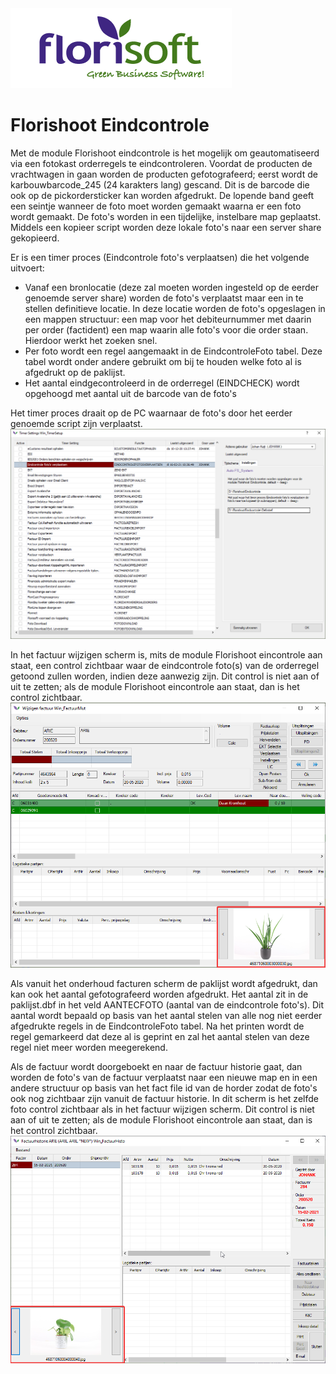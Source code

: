 <img src="../../fslogo.png"/>

# Florishoot Eindcontrole

Met de module Florishoot eindcontrole is het mogelijk om geautomatiseerd via een fotokast orderregels te eindcontroleren. Voordat de producten de vrachtwagen in gaan worden de producten gefotografeerd; eerst wordt de karbouwbarcode_245 (24 karakters lang) gescand. Dit is de barcode die ook op de pickordersticker kan worden afgedrukt. De lopende band geeft een seintje wanneer de foto moet worden gemaakt waarna er een foto wordt gemaakt. De foto's worden in een tijdelijke, instelbare map geplaatst. Middels een kopieer script worden deze lokale foto's naar een server share gekopieerd.

Er is een timer proces (Eindcontrole foto's verplaatsen) die het volgende uitvoert:
- Vanaf een bronlocatie (deze zal moeten worden ingesteld op de eerder genoemde server share) worden de foto's verplaatst maar een in te stellen definitieve locatie. In deze locatie worden de foto's opgeslagen in een mappen structuur: een map voor het debiteurnummer met daarin per order (factident) een map waarin alle foto's voor die order staan. Hierdoor werkt het zoeken snel.
- Per foto wordt een regel aangemaakt in de EindcontroleFoto tabel. Deze tabel wordt onder andere gebruikt om bij te houden welke foto al is afgedrukt op de paklijst.
- Het aantal eindgecontroleerd in de orderregel (EINDCHECK) wordt opgehoogd met aantal uit de barcode van de foto's

Het timer proces draait op de PC waarnaar de foto's door het eerder genoemde script zijn verplaatst.
![Timer eindcontrole foto's verplaatsen](media/TimerEindcontroleFotosVerplaatsen.png)

In het factuur wijzigen scherm is, mits de module Florishoot eincontrole aan staat, een control zichtbaar waar de eindcontrole foto(s) van de orderregel getoond zullen worden, indien deze aanwezig zijn. Dit control is niet aan of uit te zetten; als de module Florishoot eincontrole aan staat, dan is het control zichtbaar.
![Factuur mut met fotocontrol](media/FotoControleFactuurMut.png)

Als vanuit het onderhoud facturen scherm de paklijst wordt afgedrukt, dan kan ook het aantal gefotografeerd worden afgedrukt. Het aantal zit in de paklijst.dbf in het veld AANTECFOTO (aantal van de eindcontrole foto's). Dit aantal wordt bepaald op basis van het aantal stelen van alle nog niet eerder afgedrukte regels in de EindcontroleFoto tabel. Na het printen wordt de regel gemarkeerd dat deze al is geprint en zal het aantal stelen van deze regel niet meer worden meegerekend.

Als de factuur wordt doorgeboekt en naar de factuur historie gaat, dan worden de foto's van de factuur verplaatst naar een nieuwe map en in een andere structuur op basis van het fact file id van de horder zodat de foto's ook nog zichtbaar zijn vanuit de factuur historie. In dit scherm is het zelfde foto control zichtbaar als in het factuur wijzigen scherm. Dit control is niet aan of uit te zetten; als de module Florishoot eincontrole aan staat, dan is het control zichtbaar.
![Factuurhistorie met fotocontrol](media/FotoControlFactuurHist.png)
